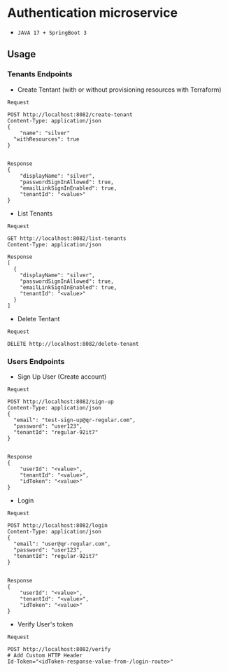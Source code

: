 # Authentication microservice
- `JAVA 17 + SpringBoot 3`

## Usage

### Tenants Endpoints

- Create Tentant (with or without provisioning resources with Terraform)
```
Request

POST http://localhost:8082/create-tenant
Content-Type: application/json
{
	"name": "silver"
  "withResources": true
}


Response
{
	"displayName": "silver",
	"passwordSignInAllowed": true,
	"emailLinkSignInEnabled": true,
	"tenantId": "<value>"
}
```

- List Tenants
```
Request

GET http://localhost:8082/list-tenants
Content-Type: application/json

Response
[
  {
    "displayName": "silver",
    "passwordSignInAllowed": true,
    "emailLinkSignInEnabled": true,
    "tenantId": "<value>"
  }
]
```

- Delete Tentant
```
Request

DELETE http://localhost:8082/delete-tenant
```

### Users Endpoints
- Sign Up User (Create account)
```
Request

POST http://localhost:8082/sign-up
Content-Type: application/json
{
  "email": "test-sign-up@qr-regular.com",
  "password": "user123",
  "tenantId": "regular-92it7"
}


Response
{
	"userId": "<value>",
	"tenantId": "<value>",
	"idToken": "<value>"
}
```
- Login
```
Request

POST http://localhost:8082/login
Content-Type: application/json
{
  "email": "user@qr-regular.com",
  "password": "user123",
  "tenantId": "regular-92it7"
}


Response
{
	"userId": "<value>",
	"tenantId": "<value>",
	"idToken": "<value>"
}
```

- Verify User's token
```
Request

POST http://localhost:8082/verify
# Add Custom HTTP Header
Id-Token="<idToken-response-value-from-/login-route>"
```